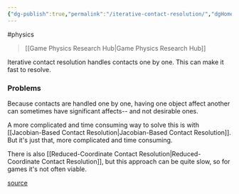 ```yaml
---
{"dg-publish":true,"permalink":"/iterative-contact-resolution/","dgHomeLink":true,"dgPassFrontmatter":false}
---
```


#physics 
> [[Game Physics Research Hub|Game Physics Research Hub]]

Iterative contact resolution handles contacts one by one. This can make it fast to resolve.

### Problems
Because contacts are handled one by one, having one object affect another can sometimes have significant affects-- and not desirable ones. 

A more complicated and time consuming way to solve this is with [[Jacobian-Based Contact Resolution|Jacobian-Based Contact Resolution]]. But it's just that, more complicated and time consuming.

There is also [[Reduced-Coordinate Contact Resolution|Reduced-Coordinate Contact Resolution]], but this approach can be quite slow, so for games it's not often viable.

[source](https://learning.oreilly.com/library/view/game-physics-engine/9780123819765/chapter-15.html#:-:text=A%20more%20physically%20realist,ing%20with%20inconsistencies.)